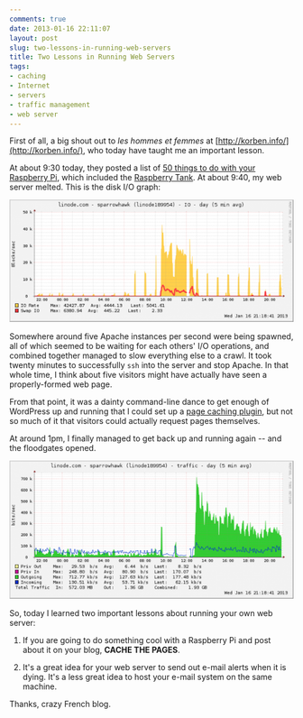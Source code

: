 ```yaml
---
comments: true
date: 2013-01-16 22:11:07
layout: post
slug: two-lessons-in-running-web-servers
title: Two Lessons in Running Web Servers
tags:
- caching
- Internet
- servers
- traffic management
- web server
---
```


First of all, a big shout out to _les hommes et femmes_ at [http://korben.info/](http://korben.info/), who today have taught me an important lesson.

At about 9:30 today, they posted a list of [50 things to do with your Raspberry Pi](http://korben.info/idees-raspberry-pi.html), which included the [Raspberry Tank](/blog/raspberry-tank-build-diary). At about 9:40, my web server melted.  This is the disk I/O graph:

[![Sparrowhawk Disk I/O Graph](/img/blog/2013/01/generate_graph.pl2_-600x258.png)](/img/blog/2013/01/generate_graph.pl2_.png)

Somewhere around five Apache instances per second were being spawned, all of which seemed to be waiting for each others' I/O operations, and combined together managed to slow everything else to a crawl. It took twenty minutes to successfully `ssh` into the server and stop Apache. In that whole time, I think about five visitors might have actually have seen a properly-formed web page.

From that point, it was a dainty command-line dance to get enough of WordPress up and running that I could set up a [page caching plugin](http://wordpress.org/extend/plugins/w3-total-cache/), but not so much of it that visitors could actually request pages themselves.

At around 1pm, I finally managed to get back up and running again -- and the floodgates opened.

[![Sparrowhawk IPv4 I/O Graph](/img/blog/2013/01/generate_graph.pl_-600x291.png)](/img/blog/2013/01/generate_graph.pl_.png)

So, today I learned two important lessons about running your own web server:

	
  1. If you are going to do something cool with a Raspberry Pi and post about it on your blog, **CACHE THE PAGES**.

	
  2. It's a great idea for your web server to send out e-mail alerts when it is dying. It's a less great idea to host your e-mail system on the same machine.

Thanks, crazy French blog.

